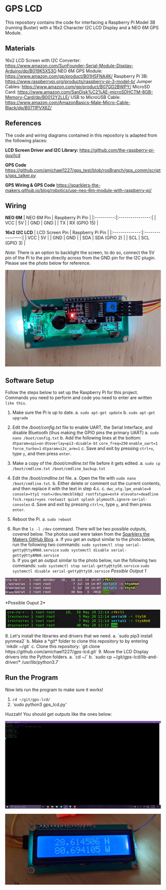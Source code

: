 
# GPS LCD
This repository contains the code for interfacing a Raspberry Pi Model 3B (running Buster) with a 16x2 Character I2C LCD Display and a NEO 6M GPS Module.

## Materials
16x2 LCD Screen with I2C Converter: https://www.amazon.com/SunFounder-Serial-Module-Display-Arduino/dp/B019K5X53O
NEO 6M GPS Module: https://www.amazon.com/gp/product/B01H5FNA4K/
Raspberry Pi 3B: https://www.raspberrypi.org/products/raspberry-pi-3-model-b/
Jumper Cables: https://www.amazon.com/gp/product/B07GD2BWPY/
MicroSD Card: https://www.amazon.com/SanDisk%C2%AE-microSDHCTM-8GB-Memory-Card/dp/B0012Y2LLE/
USB to MicroUSB Cable: https://www.amazon.com/AmazonBasics-Male-Micro-Cable-Black/dp/B0711PVX6Z/

## References
The code and wiring diagrams contained in this repository is adapted from the following places:

**LCD Screen Driver and I2C Library:**
https://github.com/the-raspberry-pi-guy/lcd

**GPS Code**
https://github.com/amichael1227/gps_test/blob/rosBranch/gps_comm/scripts/gps_talker.py

**GPS Wiring & GPS Code**
https://sparklers-the-makers.github.io/blog/robotics/use-neo-6m-module-with-raspberry-pi/

## Wiring
**NEO 6M**
| NEO 6M Pin | Raspberry Pi Pin |
|:----------:|:----------------:|
|     VCC    |        5V        |
|     GND    |        GND       |
|     TX     |   RX (GPIO 15)   |

**16x2 I2C LCD**
| LCD Screen Pin | Raspberry Pi Pin |
|:--------------:|:----------------:|
|       VCC      |        5V        |
|       GND      |        GND       |
|       SDA      |   SDA (GPIO 2)   |
|       SCL      |   SCL (GPIO 3)   |

*Note*: There is an option to backlight the screen, to do so, connect the 5V pin of the Pi to the pin directly across from the GND pin for the I2C plugin. Please see the photo below for reference.

<p align="center">
  <img src="https://github.com/amichael1227/gps-lcd/blob/master/documentation-photos/I2C-LCD-Backlight-Wiring.gif">
</p>

## Software Setup
Follow the steps below to set up the Raspberry Pi for this project. Commands you need to perform and code you need to enter are written `like this`.

1. Make sure the Pi is up to date.
  a. `sudo apt-get update`
  b. `sudo apt-get upgrade`
  
2. Edit the */boot/config.txt* file to enable UART, the Serial Interface, and disable Bluetooth (thus making the GPIO pins the primary UART)
  a. `sudo nano /boot/config.txt`
  b. Add the following lines at the bottom:
  `dtparam=spi=on`
  `dtoverlay=pi3-disable-bt`
  `core_freq=250`
  `enable_uart=1`
  `force_turbo=1`
  `dtparam=i2c_arm=1`
  c. Save and exit by pressing `ctrl+x`, type `y`, and then press `enter`.
3. Make a copy of the */boot/cmdline.txt* file before it gets edited.
  a. `sudo cp /boot/cmdline.txt /boot/cmdline_backup.txt`
4. Edit the */boot/cmdline.txt* file.
  a. Open the file with `sudo nano /boot/cmdline.txt`. 
  b. Either delete or comment out the current contents, and then replace it with the text in step 4.c.
  c. `dwc_otg.lpm_enable=0 console=tty1 root=/dev/mmcblk0p2 rootfstype=ext4 elevator=deadline fsck.repair=yes rootwait quiet splash plymouth.ignore-serial-consoles`
  d. Save and exit by pressing `ctrl+x`, type `y`, and then press `enter`.
5. Reboot the Pi.
  a. `sudo reboot`
6. Run the `ls -l /dev` command. There will be two possible outputs, covered below. The photos used were taken from the [Sparklers the Makers GitHub Blog](https://sparklers-the-makers.github.io/blog/robotics/use-neo-6m-module-with-raspberry-pi/).
a. If you get an output similar to the photo below, run the following two commands: `sudo systemctl stop serial-getty@ttyAMA0.service` `sudo systemctl disable serial-getty@ttyAMA0.service`  
b. If you get an output similar to the photo below, run the following two commands: `sudo systemctl stop serial-getty@ttyS0.service` `sudo systemctl disable serial-getty@ttyS0.service` 
*Possible Output 1*
<p align="center">
  <img src="https://github.com/amichael1227/gps-lcd/blob/master/documentation-photos/I2C-Possible-Output-1.gif">
</p>
*Possible Ouput 2*
<p align="center">
  <img src="https://github.com/amichael1227/gps-lcd/blob/master/documentation-photos/I2C-Possible-Output-2.gif">
</p>
8. Let's install the libraries and drivers that we need.
  a. `sudo pip3 install pynmea2`
  b. Make a *git* folder to clone this repository to by entering `mkdir ~/git`
  c. Clone this repository: `git clone https://github.com/amichael1227/gps-lcd.git`
9. Move the LCD Display drivers into the Python folders.
  a. `cd ~/`
  b. `sudo cp ~/git/gps-lcd/lib-and-driver/* /usr/lib/python3.7`
  
## Run the Program
Now lets run the program to make sure it works!
1. `cd ~/git/gps-lcd/`
2. `sudo python3 gps_lcd.py'

Huzzah! You should get outputs like the ones below:

<p align="center">
  <img src="https://github.com/amichael1227/gps-lcd/blob/master/documentation-photos/Code-Output.gif">
</p>

<p align="center">
  <img src="https://github.com/amichael1227/gps-lcd/blob/master/documentation-photos/LCD-Output.gif">
</p>

